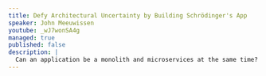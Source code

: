 ```yaml
---
title: Defy Architectural Uncertainty by Building Schrödinger's App
speaker: John Meeuwissen
youtube: _wJ7wonSA4g
managed: true
published: false
description: |
  Can an application be a monolith and microservices at the same time? Spoiler alert: Yes! In this session, we will explore a TypeScript codebase that defies the traditional boundaries. Much like Schrödinger's famous thought experiment, the application exists in multiple states simultaneously during development, but it's true form is only revealed at the moment of deployment. We'll uncover tools that empower developers to dance between monoliths and microservices, embracing the fluidity of development. Whether you're a seasoned developer, a curious architect, or simply excited about the future of software, this session is for you. So, buckle up as we dive into the unknown, question the status quo, and redefine the boundaries of what's possible in modern application development.
---
```

